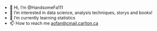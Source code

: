 - 👋 Hi, I’m @HandsomeFa111
- 👀 I’m interested in data science, analysis techniques, storys and books!
- 🌱 I’m currently learning statistics
- 📫 How to reach me aofan@cmail.carlton.ca
<!---
HandsomeFa111/HandsomeFa111 is a ✨ special ✨ repository because its `README.md` (this file) appears on your GitHub profile.
You can click the Preview link to take a look at your changes.
--->
